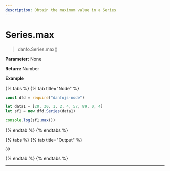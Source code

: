 ```yaml
---
description: Obtain the maximum value in a Series
---
```


# Series.max

> danfo.Series.max()&#x20;

**Parameter:** None

**Return:** Number

**Example**

{% tabs %}
{% tab title="Node" %}
```javascript
const dfd = require("danfojs-node")

let data1 = [20, 30, 1, 2, 4, 57, 89, 0, 4]
let sf1 = new dfd.Series(data1)

console.log(sf1.max())
```
{% endtab %}
{% endtabs %}

{% tabs %}
{% tab title="Output" %}
```
89
```
{% endtab %}
{% endtabs %}

***
